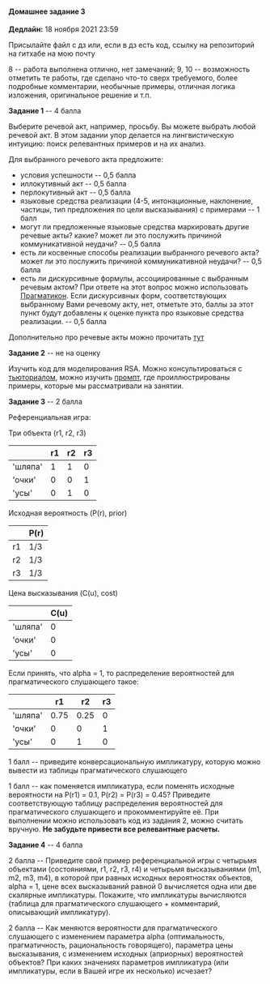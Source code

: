 #### Домашнее задание 3

**Дедлайн:** 18 ноября 2021 23:59

Присылайте файл с дз или, если в дз есть код, ссылку на репозиторий на гитхабе на мою почту

8 -- работа выполнена отлично, нет замечаний; 9, 10 -- возможность отметить те работы, где сделано что-то сверх требуемого, более подробные комментарии, необычные примеры, отличная логика изложения, оригинальное решение и т.п.

**Задание 1** -- 4 балла

Выберите речевой акт, например, просьбу. Вы можете выбрать любой речевой акт. В этом задании упор делается на лингвистическую интуицию: поиск релевантных примеров и на их анализ.

Для выбранного речевого акта предложите:

+ условия успешности -- 0,5 балла
+ иллокутивный акт -- 0,5 балла
+ перлокутивный акт -- 0,5 балла
+ языковые средства реализации (4-5, интонационные, наклонение, частицы, тип предложения по цели высказывания) с примерами -- 1 балл
+ могут ли предложенные языковые средства маркировать другие речевые акты? какие? может ли это послужить причиной коммуникативной неудачи? -- 0,5 балла
+ есть ли косвенные способы реализации выбранного речевого акта? может ли это послужить причиной коммуникативной неудачи? -- 0,5 балла
+ есть ли дискурсивные формулы, ассоциированные с выбранным речевым актом? При ответе на этот вопрос можно использовать [Прагматикон](https://pragmaticon.ruscorpora.ru/filters). Если дискурсивных форм, соответствующих выбранному Вами речевому акту, нет, отметьте это, баллы за этот пункт будут добавлены к оценке пункта про языковые средства реализации. -- 0,5 балла

Дополнительно про речевые акты можно прочитать [тут](https://www.krugosvet.ru/enc/gumanitarnye_nauki/lingvistika/RECHEVO_AKT.html)

**Задание 2** -- не на оценку

Изучить код для моделирования RSA. Можно консультироваться с [тьюториалом](https://www.problang.org/chapters/01-introduction.html), можно изучить [промпт](https://github.com/dashapopova/FunctionalModelsCompLing/blob/main/HWs/HW3/RSA_prompt.ipynb), где проиллюстрированы примеры, которые мы рассматривали на занятии.

**Задание 3** -- 2 балла

Референциальная игра:

Три объекта (r1, r2, r3)

|        | r1         | r2  | r3 |
| ------------- |-------------| -----|------|
| 'шляпа'    | 1 | 1 | 0 |
| 'очки'     | 0     |   0 | 1|
| 'усы' | 0      |    1 | 0|

Исходная вероятность (P(r), prior)

|        | P(r)|
| ------------- |-------------|
| r1    | 1/3 | 
| r2     | 1/3     |  
| r3 | 1/3      |   

Цена высказывания (C(u), cost)

|        | C(u)|
| ------------- |-------------|
| 'шляпа'   | 0 | 
| 'очки'     | 0     |  
| 'усы' | 0      |   

Если принять, что alpha = 1, то распределение вероятностей для прагматического слушающего такое:

|        | r1         | r2  | r3 |
| ------------- |-------------| -----|------|
| 'шляпа'    | 0.75 | 0.25 | 0 |
| 'очки'     | 0     |   0 | 1|
| 'усы' | 0      |    1 | 0|

1 балл -- приведите конверсациональную импликатуру, которую можно вывести из таблицы прагматического слушающего

1 балл -- как поменяется импликатура, если поменять исходные вероятности на P(r1) = 0.1, P(r2) = P(r3) = 0.45? Приведите соответствующую таблицу распределения вероятностей для прагматического слушающего и прокомментируйте её. При выполнении можно использовать код из задания 2, можно считать вручную. **Не забудьте привести все релевантные расчеты.**

**Задание 4** -- 4 балла

2 балла -- Приведите свой пример референциальной игры с четырьмя объектами (состояниями, r1, r2, r3, r4) и четырьмя высказываниями (m1, m2, m3, m4), в которой при равных исходных вероятностях объектов, alpha = 1, цене всех высказываний равной 0 вычисляется одна или две скалярные импликатуры. Покажите, что импликатуры вычисляются (таблица для прагматического слушающего + комментарий, описывающий импликатуру). 

2 балла -- Как меняются вероятности для прагматического слушающего с изменением параметра alpha (оптимальность, прагматичность, рациональность говорящего), параметра цены высказывания, с изменением исходных (априорных) вероятностей объектов? При каких значениях параметров импликатура (или импликатуры, если в Вашей игре их несколько) исчезает?

